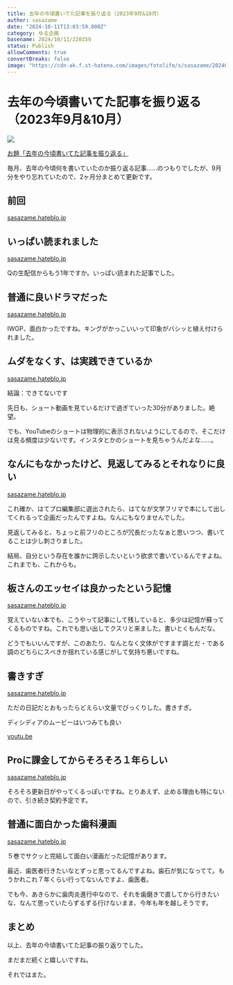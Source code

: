 ```yaml
---
title: 去年の今頃書いてた記事を振り返る（2023年9月&10月）
author: sasazame
date: "2024-10-11T13:03:59.000Z"
category: ゆる企画
basename: 2024/10/11/220359
status: Publish
allowComments: true
convertBreaks: false
image: "https://cdn-ak.f.st-hatena.com/images/fotolife/s/sasazame/20240628/20240628172249.png"
---
```

# 去年の今頃書いてた記事を振り返る（2023年9月&10月）

![](https://cdn-ak.f.st-hatena.com/images/fotolife/s/sasazame/20240628/20240628172249.png)

[お題「去年の今頃書いてた記事を振り返る」](https://blog.hatena.ne.jp/-/odai/6802340630900172145)

<!-- Extended Body -->

毎月、去年の今頃何を書いていたのか振り返る記事……のつもりでしたが、9月分をやり忘れていたので、2ヶ月分まとめて更新です。

## 前回

[sasazame.hateblo.jp](https://sasazame.hateblo.jp/entry/2024/08/21/201407)

## いっぱい読まれました

[sasazame.hateblo.jp](https://sasazame.hateblo.jp/entry/2023/09/25/000000)

Qの生配信からもう1年ですか。いっぱい読まれた記事でした。

## 普通に良いドラマだった

[sasazame.hateblo.jp](https://sasazame.hateblo.jp/entry/2023/09/21/120000)

IWGP、面白かったですね。キングがかっこいいって印象がバシッと植え付けられました。

## ムダをなくす、は実践できているか

[sasazame.hateblo.jp](https://sasazame.hateblo.jp/entry/2023/09/13/120000)

結論：できてないです

先日も、ショート動画を見ているだけで過ぎていった30分がありました。絶望。

でも、YouTubeのショートは物理的に表示されないようにしてるので、そこだけは見る頻度は少ないです。インスタとかのショートを見ちゃうんだよな……。

## なんにもなかったけど、見返してみるとそれなりに良い

[sasazame.hateblo.jp](https://sasazame.hateblo.jp/entry/2023/09/10/100539)

これ確か、はてブロ編集部に選出されたら、はてなが文学フリマで本にして出してくれるって企画だったんですよね。なんにもなりませんでした。

見返してみると、ちょっと前フリのところが冗長だったなぁと思いつつ、書いてることは少し刺さりました。

結局、自分という存在を誰かに誇示したいという欲求で書いているんですよね。これまでも、これからも。

## 板さんのエッセイは良かったという記憶

[sasazame.hateblo.jp](https://sasazame.hateblo.jp/entry/2023/10/12/120000)

覚えていない本でも、こうやって記事にして残していると、多少は記憶が蘇ってくるものですね。これでも思い出してクスリと来ました。書いとくもんだな。

どうでもいいんですが、このあたり、なんとなく文体がですます調とだ・である調のどちらにスべきか揺れている感じがして気持ち悪いですね。

## 書きすぎ

[sasazame.hateblo.jp](https://sasazame.hateblo.jp/entry/2023/10/26/184438)

ただの日記だとおもったらどえらい文量でびっくりした。書きすぎ。

ディシディアのムービーはいつみても良い

[youtu.be](https://youtu.be/TDcMzfFyceU?si=bCDZkROKRuUnH6OY)

## Proに課金してからそろそろ１年らしい

[sasazame.hateblo.jp](https://sasazame.hateblo.jp/entry/2023/10/30/211422)

そろそろ更新日がやってくるっぽいですね。とりあえず、止める理由も特にないので、引き続き契約予定です。

## 普通に面白かった歯科漫画

[sasazame.hateblo.jp](https://sasazame.hateblo.jp/entry/2023/10/31/121302)

５巻でサクッと完結して面白い漫画だった記憶があります。

最近、歯医者行きたいなとずっと思ってるんですよね。歯石が気になってて。もうかれこれ７年くらい行ってないんですよ、歯医者。

でも今、あきらかに歯肉炎進行中なので、それを歯磨きで直してから行きたいな、なんて思っていたらずるずる行けないまま、今年も年を越しそうです。

## まとめ

以上、去年の今頃書いてた記事の振り返りでした。

まだまだ続くと嬉しいですね。

それではまた。